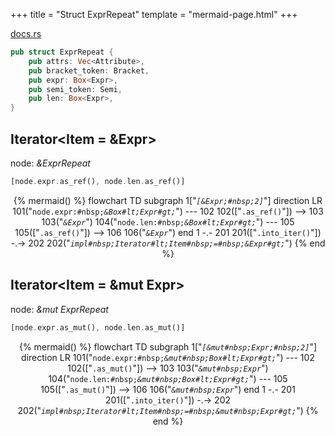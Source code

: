 +++
title = "Struct ExprRepeat"
template = "mermaid-page.html"
+++

[docs.rs](https://docs.rs/syn/latest/syn/struct.ExprRepeat.html)

```rust
pub struct ExprRepeat {
    pub attrs: Vec<Attribute>,
    pub bracket_token: Bracket,
    pub expr: Box<Expr>,
    pub semi_token: Semi,
    pub len: Box<Expr>,
}
```

## Iterator<Item = &Expr>

node: *&ExprRepeat*

```rust
[node.expr.as_ref(), node.len.as_ref()]
```

<center>

{% mermaid() %}
    flowchart TD
        subgraph 1["<code><em>[&Expr;#nbsp;2]</em></code>"]
            direction LR
            101("<code>node.expr:#nbsp;<em>&Box#lt;Expr#gt;</em></code>") --- 102
            102(["<code>.as_ref()</code>"]) --> 103
            103("<code><em>&Expr</em></code>")
            104("<code>node.len:#nbsp;<em>&Box#lt;Expr#gt;</em></code>") --- 105
            105(["<code>.as_ref()</code>"]) --> 106
            106("<code><em>&Expr</em></code>")
        end
        1 -.- 201
        201(["<code>.into_iter()</code>"]) -.-> 202
        202("<code><em>impl#nbsp;Iterator#lt;Item#nbsp;=#nbsp;&Expr#gt;</em></code>")
{% end %}

</center>

## Iterator<Item = &mut Expr>

node: *&mut ExprRepeat*

```rust
[node.expr.as_mut(), node.len.as_mut()]
```

<center>

{% mermaid() %}
    flowchart TD
        subgraph 1["<code><em>[&mut#nbsp;Expr;#nbsp;2]</em></code>"]
            direction LR
            101("<code>node.expr:#nbsp;<em>&mut#nbsp;Box#lt;Expr#gt;</em></code>") --- 102
            102(["<code>.as_mut()</code>"]) --> 103
            103("<code><em>&mut#nbsp;Expr</em></code>")
            104("<code>node.len:#nbsp;<em>&mut#nbsp;Box#lt;Expr#gt;</em></code>") --- 105
            105(["<code>.as_mut()</code>"]) --> 106
            106("<code><em>&mut#nbsp;Expr</em></code>")
        end
        1 -.- 201
        201(["<code>.into_iter()</code>"]) -.-> 202
        202("<code><em>impl#nbsp;Iterator#lt;Item#nbsp;=#nbsp;&mut#nbsp;Expr#gt;</em></code>")
{% end %}

</center>
